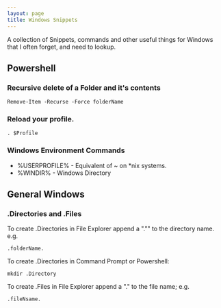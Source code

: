 ```yaml
---
layout: page
title: Windows Snippets
---
```


A collection of Snippets, commands and other useful things for Windows that I often forget, and need to lookup. 

## Powershell

### Recursive delete of a Folder and it's contents

    Remove-Item -Recurse -Force folderName

### Reload your profile.

    . $Profile

### Windows Environment Commands

- %USERPROFILE% - Equivalent of ~ on *nix systems. 
- %WINDIR% - Windows Directory

## General Windows

### .Directories and .Files

To create .Directories in File Explorer append a "."" to the directory name. e.g.

    .folderName.

To create .Directories in Command Prompt or Powershell:

    mkdir .Directory

To create .Files in File Explorer append a "." to the file name; e.g.

    .fileNsame.
